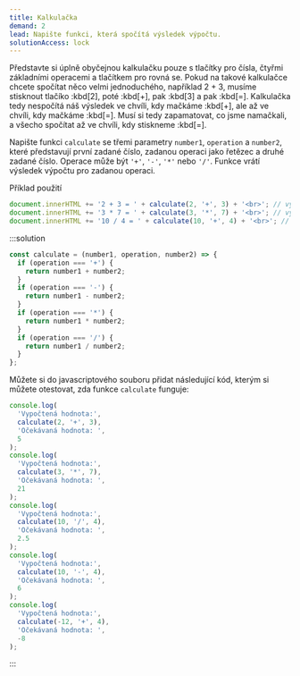 ```yaml
---
title: Kalkulačka
demand: 2
lead: Napište funkci, která spočítá výsledek výpočtu.
solutionAccess: lock
---
```


Představte si úplně obyčejnou kalkulačku pouze s tlačítky pro čísla, čtyřmi základními operacemi a tlačítkem pro rovná se. Pokud na takové kalkulačce chcete spočítat něco velmi jednoduchého, například 2 + 3, musíme stisknout tlačíko :kbd[2], poté :kbd[+], pak :kbd[3] a pak :kbd[=]. Kalkulačka tedy nespočítá náš výsledek ve chvíli, kdy mačkáme :kbd[+], ale až ve chvíli, kdy mačkáme :kbd[=]. Musí si tedy zapamatovat, co jsme namačkali, a všecho spočítat až ve chvíli, kdy stiskneme :kbd[=].

Napište funkci `calculate` se třemi parametry `number1`, `operation` a `number2`, které představují první zadané číslo, zadanou operaci jako řetězec a druhé zadané číslo. Operace může být `'+'`, `'-'`, `'*'` nebo `'/'`. Funkce vrátí výsledek výpočtu pro zadanou operaci.

Příklad použití

```js
document.innerHTML += '2 + 3 = ' + calculate(2, '+', 3) + '<br>'; // vypíše výsledek 5
document.innerHTML += '3 * 7 = ' + calculate(3, '*', 7) + '<br>'; // vypíše výsledek 21
document.innerHTML += '10 / 4 = ' + calculate(10, '+', 4) + '<br>'; // vypíše výsledek 2.5
```

:::solution

```js
const calculate = (number1, operation, number2) => {
  if (operation === '+') {
    return number1 + number2;
  }
  if (operation === '-') {
    return number1 - number2;
  }
  if (operation === '*') {
    return number1 * number2;
  }
  if (operation === '/') {
    return number1 / number2;
  }
};
```

Můžete si do javascriptového souboru přidat následující kód, kterým si můžete otestovat, zda funkce `calculate` funguje:

```js
console.log(
  'Vypočtená hodnota:',
  calculate(2, '+', 3),
  'Očekávaná hodnota: ',
  5
);
console.log(
  'Vypočtená hodnota:',
  calculate(3, '*', 7),
  'Očekávaná hodnota: ',
  21
);
console.log(
  'Vypočtená hodnota:',
  calculate(10, '/', 4),
  'Očekávaná hodnota: ',
  2.5
);
console.log(
  'Vypočtená hodnota:',
  calculate(10, '-', 4),
  'Očekávaná hodnota: ',
  6
);
console.log(
  'Vypočtená hodnota:',
  calculate(-12, '+', 4),
  'Očekávaná hodnota: ',
  -8
);
```

:::
